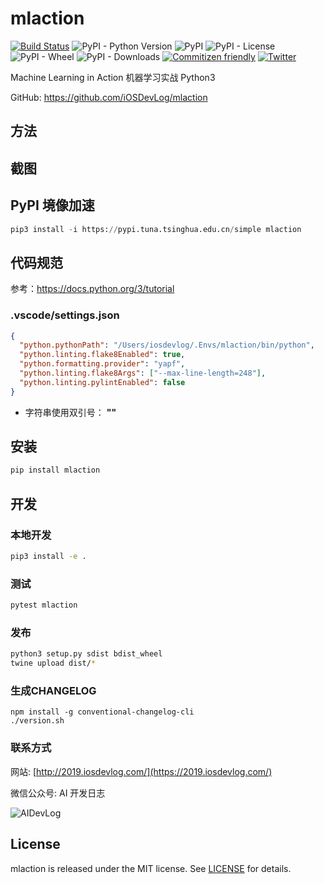 # mlaction

[![Build Status](https://travis-ci.org/iOSDevLog/mlaction.svg?branch=master)](https://travis-ci.org/iOSDevLog/mlaction)
![PyPI - Python Version](https://img.shields.io/pypi/pyversions/mlaction.svg)
![PyPI](https://img.shields.io/pypi/v/mlaction.svg)
![PyPI - License](https://img.shields.io/pypi/l/mlaction.svg)
![PyPI - Wheel](https://img.shields.io/pypi/wheel/mlaction.svg)
![PyPI - Downloads](https://img.shields.io/pypi/dm/mlaction.svg)
[![Commitizen friendly](https://img.shields.io/badge/commitizen-friendly-brightgreen.svg)](http://commitizen.github.io/cz-cli/)
[![Twitter](https://img.shields.io/twitter/url/https/github.com/iOSDevLog/mlaction.svg?style=social)](https://twitter.com/intent/tweet?text=Wow:&url=https%3A%2F%2Fgithub.com%2FiOSDevLog%2Fmlaction)

Machine Learning in Action 机器学习实战 Python3

GitHub: <https://github.com/iOSDevLog/mlaction>

## 方法

## 截图

## PyPI 境像加速

```python
pip3 install -i https://pypi.tuna.tsinghua.edu.cn/simple mlaction
```

## 代码规范

参考：<https://docs.python.org/3/tutorial>

### .vscode/settings.json

```json
{
  "python.pythonPath": "/Users/iosdevlog/.Envs/mlaction/bin/python",
  "python.linting.flake8Enabled": true,
  "python.formatting.provider": "yapf",
  "python.linting.flake8Args": ["--max-line-length=248"],
  "python.linting.pylintEnabled": false
}
```

- 字符串使用双引号： **""**

## 安装

```sh
pip install mlaction
```

## 开发

### 本地开发

```sh
pip3 install -e .
```

### 测试

```sh
pytest mlaction
```

### 发布

```sh
python3 setup.py sdist bdist_wheel
twine upload dist/*
```

### 生成CHANGELOG

```
npm install -g conventional-changelog-cli
./version.sh
```

### 联系方式

网站: [http://2019.iosdevlog.com/](https://2019.iosdevlog.com/)

微信公众号: AI 开发日志

![AIDevLog](https://2019.iosdevlog.com/uploads/AIDevLog.jpg)

## License

mlaction is released under the MIT license. See [LICENSE](LICENSE) for details.
